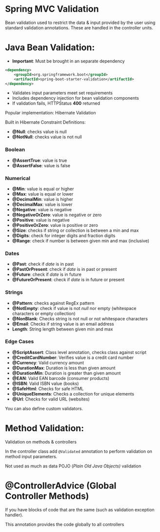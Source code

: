 # Spring MVC Validation
Bean validation used to restrict the data & input provided by the user using standard validation annotations. These are handled in the controller units.

# Java Bean Validation:
- **Important**: Must be brought in an separate dependency 
```xml
<dependency>
    <groupId>org.springframework.boot</groupId>
    <artifactId>spring-boot-starter-validation</artifactId>
</dependency>
```
- Validates input parameters meet set requirements
- Includes dependency injection for bean validation components
- If validation fails, HTTPStatus **400** returned

Popular implementation: Hibernate Validation

Built in Hibernate Constraint Definitions:
- **@Null**: checks value is null
- **@NotNull**: checks value is not null

### Boolean
- **@AssertTrue**: value is true
- **@AssertFalse**: value is false

### Numerical
- **@Min**: value is equal or higher
- **@Max**: value is equal or lower
- **@DecimalMin**: value is higher
- **@DecimalMax**: value is lower
- **@Negative**: value is negative
- **@NegativeOrZero**: value is negative or zero
- **@Positive**: value is negative
- **@PositiveOrZero**: value is positive or zero
- **@Size**: checks if string or collection is between a min and max
- **@Digits**: check for integer digits and fraction digits
- **@Range**: check if number is between given min and max (inclusive)

### Dates
- **@Past**: check if *date* is in past
- **@PastOrPresent**: check if *date* is in past or present
- **@Future**: check if *date* is in future
- **@FutureOrPresent**: check if *date* is in future or present

### Strings
- **@Pattern**: checks against RegEx pattern
- **@NotEmpty**: check if value is not _null_ nor empty (whitespace characters or empty collection)
- **@NonBlank**: Checks string is not null or not whitespace characters
- **@Email**: Checks if string value is an email address
- **Length**: String length between given min and max

### Edge Cases
- **@ScriptAssert**: Class level annotation, checks class against script
- **@CreditCardNumber**: Verifies value is a credit card number
- **@Currency**: Valid currency amount
- **@DurationMax**: Duration is less than given amount
- **@DurationMin**: Duration is greater than given amount
- **@EAN**: Valid EAN barcode (consumer products)
- **@ISBN**: Valid ISBN value (books)
- **@SafeHtml**: Checks for safe HTML
- **@UniqueElements**: Checks a collection for unique elements
- **@Url**: Checks for valid URL (websites)

You can also define custom validators.


# Method Validation:
Validation on methods & controllers

In the controller class add `@Validated` annotation to perform validation on method input parameters.

Not used as much as data POJO (_Plain Old Java Objects)_ validation


# @ControllerAdvice (Global Controller Methods)
If you have blocks of code that are the same (such as validation exception handler).

This annotation provides the code globally to all controllers
